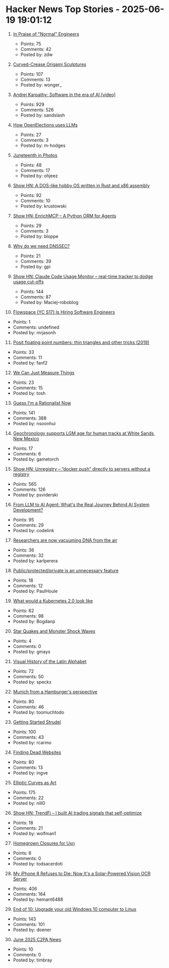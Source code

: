 # Hacker News Top Stories - 2025-06-19 19:01:12

1. [In Praise of "Normal" Engineers](https://charity.wtf/2025/06/19/in-praise-of-normal-engineers/)
   - Points: 75
   - Comments: 42
   - Posted by: zdw

2. [Curved-Crease Origami Sculptures](https://erikdemaine.org/curved/)
   - Points: 107
   - Comments: 13
   - Posted by: wonger_

3. [Andrej Karpathy: Software in the era of AI [video]](https://www.youtube.com/watch?v=LCEmiRjPEtQ)
   - Points: 929
   - Comments: 526
   - Posted by: sandslash

4. [How OpenElections uses LLMs](https://thescoop.org/archives/2025/06/09/how-openelections-uses-llms/index.html)
   - Points: 27
   - Comments: 3
   - Posted by: m-hodges

5. [Juneteenth in Photos](https://texashighways.com/travel-news/the-history-of-juneteenth-in-photos/)
   - Points: 48
   - Comments: 17
   - Posted by: ohjeez

6. [Show HN: A DOS-like hobby OS written in Rust and x86 assembly](https://github.com/krustowski/rou2exOS)
   - Points: 92
   - Comments: 10
   - Posted by: krustowski

7. [Show HN: EnrichMCP – A Python ORM for Agents](https://github.com/featureform/enrichmcp)
   - Points: 29
   - Comments: 3
   - Posted by: bloppe

8. [Why do we need DNSSEC?](https://howdnssec.works/why-do-we-need-dnssec/)
   - Points: 21
   - Comments: 39
   - Posted by: gpi

9. [Show HN: Claude Code Usage Monitor – real-time tracker to dodge usage cut-offs](https://github.com/Maciek-roboblog/Claude-Code-Usage-Monitor)
   - Points: 144
   - Comments: 87
   - Posted by: Maciej-roboblog

10. [Flowspace (YC S17) Is Hiring Software Engineers](https://flowspace.applytojob.com/apply/6oDtY2q6E9/Software-Engineer-II)
   - Points: 1
   - Comments: undefined
   - Posted by: mrjasonh

11. [Posit floating point numbers: thin triangles and other tricks (2019)](http://marc-b-reynolds.github.io/math/2019/02/06/Posit1.html)
   - Points: 33
   - Comments: 11
   - Posted by: fanf2

12. [We Can Just Measure Things](https://lucumr.pocoo.org/2025/6/17/measuring/)
   - Points: 23
   - Comments: 15
   - Posted by: tosh

13. [Guess I'm a Rationalist Now](https://scottaaronson.blog/?p=8908)
   - Points: 141
   - Comments: 388
   - Posted by: nsoonhui

14. [Geochronology supports LGM age for human tracks at White Sands, New Mexico](https://www.science.org/doi/10.1126/sciadv.adv4951)
   - Points: 17
   - Comments: 6
   - Posted by: gametorch

15. [Show HN: Unregistry – “docker push” directly to servers without a registry](https://github.com/psviderski/unregistry)
   - Points: 565
   - Comments: 126
   - Posted by: psviderski

16. [From LLM to AI Agent: What's the Real Journey Behind AI System Development?](https://www.codelink.io/blog/post/ai-system-development-llm-rag-ai-workflow-agent)
   - Points: 95
   - Comments: 29
   - Posted by: codelink

17. [Researchers are now vacuuming DNA from the air](https://www.sciencedaily.com/releases/2025/06/250603114822.htm)
   - Points: 36
   - Comments: 32
   - Posted by: karlperera

18. [Public/protected/private is an unnecessary feature](https://catern.com/private.html)
   - Points: 18
   - Comments: 12
   - Posted by: PaulHoule

19. [What would a Kubernetes 2.0 look like](https://matduggan.com/what-would-a-kubernetes-2-0-look-like/)
   - Points: 62
   - Comments: 98
   - Posted by: Bogdanp

20. [Star Quakes and Monster Shock Waves](https://www.caltech.edu/about/news/star-quakes-and-monster-shock-waves)
   - Points: 4
   - Comments: 0
   - Posted by: gmays

21. [Visual History of the Latin Alphabet](https://uclab.fh-potsdam.de/arete/en)
   - Points: 72
   - Comments: 50
   - Posted by: speckx

22. [Munich from a Hamburger's perspective](https://mertbulan.com/2025/06/14/munich-from-a-hamburgers-perspective/)
   - Points: 80
   - Comments: 46
   - Posted by: toomuchtodo

23. [Getting Started Strudel](https://strudel.cc/workshop/getting-started/)
   - Points: 100
   - Comments: 43
   - Posted by: rcarmo

24. [Finding Dead Websites](https://www.marginalia.nu/log/a_122_dead_websites/)
   - Points: 80
   - Comments: 13
   - Posted by: ingve

25. [Elliptic Curves as Art](https://elliptic-curves.art/)
   - Points: 175
   - Comments: 22
   - Posted by: nill0

26. [Show HN: TrendFi – I built AI trading signals that self-optimize](https://trend.fi)
   - Points: 18
   - Comments: 21
   - Posted by: wolfman1

27. [Homegrown Closures for Uxn](https://krzysckh.org/b/Homegrown-closures-for-uxn.html)
   - Points: 6
   - Comments: 0
   - Posted by: todsacerdoti

28. [My iPhone 8 Refuses to Die: Now It's a Solar-Powered Vision OCR Server](https://terminalbytes.com/iphone-8-solar-powered-vision-ocr-server/)
   - Points: 406
   - Comments: 164
   - Posted by: hemant6488

29. [End of 10: Upgrade your old Windows 10 computer to Linux](https://endof10.org/)
   - Points: 143
   - Comments: 101
   - Posted by: doener

30. [June 2025 C2PA News](https://www.tbray.org/ongoing/When/202x/2025/06/17/More-C2PA)
   - Points: 10
   - Comments: 0
   - Posted by: timbray


